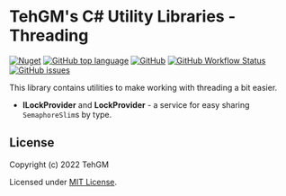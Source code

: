 # TehGM's C# Utility Libraries - Threading
[![Nuget](https://img.shields.io/nuget/v/TehGM.Utilities.Threading)](https://www.nuget.org/packages/TehGM.Utilities.Threading/)  [![GitHub top language](https://img.shields.io/github/languages/top/TehGM/TehGM.Utilities)](https://github.com/TehGM/TehGM.Utilities) [![GitHub](https://img.shields.io/github/license/TehGM/TehGM.Utilities)](LICENSE) [![GitHub Workflow Status](https://img.shields.io/github/workflow/status/TehGM/TehGM.Utilities/.NET%20Build)](https://github.com/TehGM/TehGM.Utilities/actions) [![GitHub issues](https://img.shields.io/github/issues/TehGM/TehGM.Utilities)](https://github.com/TehGM/TehGM.Utilities/issues)

This library contains utilities to make working with threading a bit easier.

- **ILockProvider<T>** and **LockProvider<T>** - a service for easy sharing `SemaphoreSlim`s by type.

## License
Copyright (c) 2022 TehGM 

Licensed under [MIT License](../LICENSE).